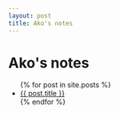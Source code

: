 ```yaml
---
layout: post
title: Ako's notes
---
```


# Ako's notes

<ul>
  {% for post in site.posts %}
    <li>
      <a href="blog/{{ post.url }}">{{ post.title }}</a>
    </li>
  {% endfor %}
</ul>